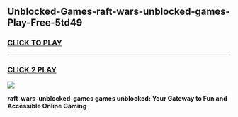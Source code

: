 
## Unblocked-Games-raft-wars-unblocked-games-Play-Free-5td49
<h3>
<a href="https://premium76.site?title=raft-wars-unblocked-games&ref=21A">CLICK TO PLAY</a></h3>
<hr>

<h3>
<a href="https://premium76.site?title=raft-wars-unblocked-games&ref=21A">CLICK 2 PLAY</a>
  
</h3>

<a href="https://premium76.site?title=raft-wars-unblocked-games&ref=21A"><img src="https://clearcache.store/games.png"></a>


**raft-wars-unblocked-games games unblocked: Your Gateway to Fun and Accessible Online Gaming**
